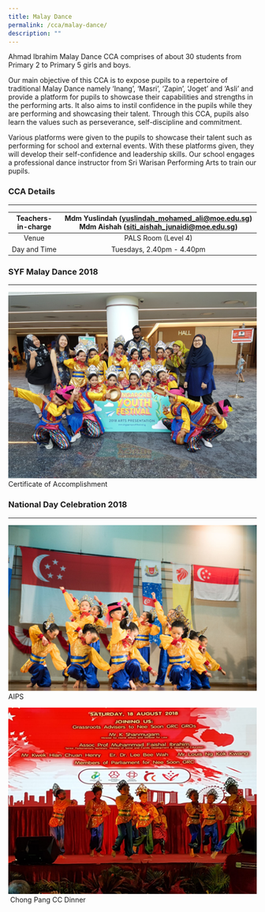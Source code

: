 ```yaml
---
title: Malay Dance
permalink: /cca/malay-dance/
description: ""
---
```

Ahmad Ibrahim Malay Dance CCA comprises of about 30 students from Primary 2 to Primary 5 girls and boys.

  

Our main objective of this CCA is to expose pupils to a repertoire of traditional Malay Dance namely ‘Inang’, ‘Masri’, ‘Zapin’, ‘Joget’ and ‘Asli’ and provide a platform for pupils to showcase their capabilities and strengths in the performing arts. It also aims to instil confidence in the pupils while they are performing and showcasing their talent. Through this CCA, pupils also learn the values such as perseverance, self-discipline and commitment.

  

Various platforms were given to the pupils to showcase their talent such as performing for school and external events. With these platforms given, they will develop their self-confidence and leadership skills. Our school engages a professional dance instructor from Sri Warisan Performing Arts to train our pupils.

### CCA Details
-----------

  

| Teachers-in-charge  | Mdm Yuslindah (yuslindah_mohamed_ali@moe.edu.sg) Mdm Aishah (siti_aishah_junaidi@moe.edu.sg) |
|:---:|:---:|
| Venue | PALS Room (Level 4) |
| Day and Time | Tuesdays, 2.40pm - 4.40pm |

  

### SYF Malay Dance 2018
--------------------

![Malay Dance SYF 2018](/images/Malay%20Dance%20SYF18.jpeg)
Certificate of Accomplishment

### National Day Celebration 2018
-----------------------------

![NDP @ AIPS](/images/Malay%20Dance%20NDP%202018.jpg)
AIPS


![Malay Dance ChongPang National Day Dinner 2018](/images/Malay%20Dance%20ChongPang%20National%20Day%20Dinner%202018.jpeg)
 Chong Pang CC Dinner